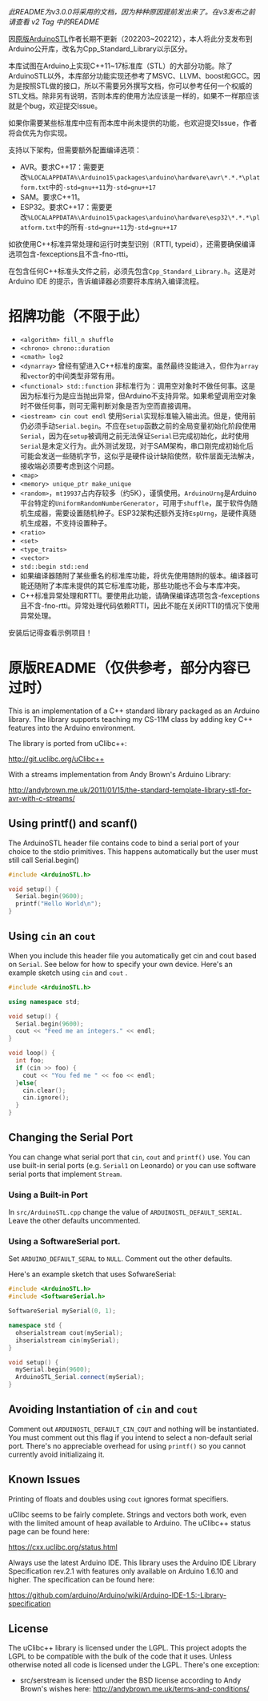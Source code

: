*此README为v3.0.0将采用的文档，因为种种原因提前发出来了。在v3发布之前请查看 v2 Tag 中的README*

因[原版ArduinoSTL](https://github.com/mike-matera/ArduinoSTL)作者长期不更新（202203~202212），本人将此分支发布到Arduino公开库，改名为Cpp_Standard_Library以示区分。

本库试图在Arduino上实现C++11~17标准库（STL）的大部分功能。除了ArduinoSTL以外，本库部分功能实现还参考了MSVC、LLVM、boost和GCC。因为是按照STL做的接口，所以不需要另外撰写文档，你可以参考任何一个权威的STL文档。除非另有说明，否则本库的使用方法应该是一样的，如果不一样那应该就是个bug，欢迎提交Issue。

如果你需要某些标准库中应有而本库中尚未提供的功能，也欢迎提交Issue，作者将会优先为你实现。

支持以下架构，但需要额外配置编译选项：
- AVR。要求C++17：需要更改`%LOCALAPPDATA%\Arduino15\packages\arduino\hardware\avr\*.*.*\platform.txt`中的`-std=gnu++11`为`-std=gnu++17`
- SAM。要求C++11。
- ESP32。要求C++17：需要更改`%LOCALAPPDATA%\Arduino15\packages\arduino\hardware\esp32\*.*.*\platform.txt`中的所有`-std=gnu++11`为`-std=gnu++17`

如欲使用C++标准异常处理和运行时类型识别（RTTI, typeid），还需要确保编译选项包含-fexceptions且不含-fno-rtti。

在包含任何C++标准头文件之前，必须先包含`Cpp_Standard_Library.h`。这是对 Arduino IDE 的提示，告诉编译器必须要将本库纳入编译流程。
# 招牌功能（不限于此）
- `<algorithm> fill_n shuffle`
- `<chrono> chrono::duration`
- `<cmath> log2`
- `<dynarray>` 曾经有望进入C++标准的废案。虽然最终没能进入，但作为`array`和`vector`的中间类型非常有用。
- `<functional> std::function` 非标准行为：调用空对象时不做任何事。这是因为标准行为是应当抛出异常，但Arduino不支持异常。如果希望调用空对象时不做任何事，则可无需判断对象是否为空而直接调用。
- `<iostream> cin cout endl` 使用`Serial`实现标准输入输出流。但是，使用前仍必须手动`Serial.begin`。不应在`setup`函数之前的全局变量初始化阶段使用`Serial`，因为在`setup`被调用之前无法保证`Serial`已完成初始化，此时使用`Serial`是未定义行为。此外测试发现，对于SAM架构，串口刚完成初始化后可能会发送一些随机字节，这似乎是硬件设计缺陷使然，软件层面无法解决，接收端必须要考虑到这个问题。
- `<map>`
- `<memory> unique_ptr make_unique`
- `<random>`，`mt19937`占内存较多（约5K），谨慎使用。`ArduinoUrng`是Arduino平台特定的`UniformRandomNumberGenerator`，可用于`shuffle`，属于软件伪随机生成器，需要设置随机种子。ESP32架构还额外支持`EspUrng`，是硬件真随机生成器，不支持设置种子。
- `<ratio>`
- `<set>`
- `<type_traits>`
- `<vector>`
- `std::begin std::end`
- 如果编译器随附了某些重名的标准库功能，将优先使用随附的版本。编译器可能还随附了本库未提供的其它标准库功能，那些功能也不会与本库冲突。
- C++标准异常处理和RTTI。要使用此功能，请确保编译选项包含-fexceptions且不含-fno-rtti。异常处理代码依赖RTTI，因此不能在关闭RTTI的情况下使用异常处理。

安装后记得查看示例项目！
# 原版README（仅供参考，部分内容已过时）

This is an implementation of a C++ standard library packaged as an Arduino library. The library supports teaching my CS-11M class by adding key C++ features into the Arduino environment. 

The library is ported from uClibc++:

http://git.uclibc.org/uClibc++

With a streams implementation from Andy Brown's Arduino Library: 

http://andybrown.me.uk/2011/01/15/the-standard-template-library-stl-for-avr-with-c-streams/


## Using printf() and scanf()
The ArduinoSTL header file contains code to bind a serial port of your choice to
the stdio primitives. This happens automatically but the user must still call
Serial.begin()

```c++
#include <ArduinoSTL.h>

void setup() {
  Serial.begin(9600); 
  printf("Hello World\n");
}
```

## Using ```cin``` an ```cout```
When you include this header file you automatically get cin and cout based on ```Serial```. See below for how to specify your own device. Here's an example sketch using ```cin``` and ```cout``` .

```c++
#include <ArduinoSTL.h>

using namespace std;

void setup() {
  Serial.begin(9600);
  cout << "Feed me an integers." << endl;
}

void loop() {
  int foo;
  if (cin >> foo) { 
    cout << "You fed me " << foo << endl;
  }else{
    cin.clear();
    cin.ignore();
  }
}
```
## Changing the Serial Port 
You can change what serial port that ```cin```, ```cout``` and ```printf()``` use. You can use built-in serial ports (e.g. ```Serial1``` on Leonardo) or you can use software serial ports that implement ```Stream```. 

### Using a Built-in Port 
In ```src/ArduinoSTL.cpp``` change the value of ```ARDUINOSTL_DEFAULT_SERIAL```. Leave the other defaults uncommented. 

### Using a SoftwareSerial port. 
Set ```ARDUINO_DEFAULT_SERAL``` to ```NULL```. Comment out the other defaults. 

Here's an example sketch that uses SofwareSerial:

```c++
#include <ArduinoSTL.h>
#include <SoftwareSerial.h>

SoftwareSerial mySerial(0, 1);

namespace std { 
  ohserialstream cout(mySerial);
  ihserialstream cin(mySerial);
}

void setup() {
  mySerial.begin(9600);
  ArduinoSTL_Serial.connect(mySerial);
}
```

## Avoiding Instantiation of ```cin``` and ```cout```
Comment out ```ARDUINOSTL_DEFAULT_CIN_COUT``` and nothing will be instantiated. You must comment out this flag if you intend to select a non-default serial port. There's no appreciable overhead for using ```printf()``` so you cannot currently avoid initializaing it.

## Known Issues

Printing of floats and doubles using ```cout``` ignores format specifiers. 

uClibc seems to be fairly complete. Strings and vectors both work, even with the limited amount of heap available to Arduino. The uClibc++ status page can be found here: 

https://cxx.uclibc.org/status.html

Always use the latest Arduino IDE. This library uses the Arduino IDE Library Specification rev.2.1 with features only available on Arduino 1.6.10 and higher. The specification can be found here:

https://github.com/arduino/Arduino/wiki/Arduino-IDE-1.5:-Library-specification

## License

The uClibc++ library is licensed under the LGPL. This project adopts the LGPL to be compatible with the bulk of the code that it uses. Unless otherwise noted all code is licensed under the LGPL. There's one exception: 

  - src/serstream is licensed under the BSD license according to Andy Brown's wishes here: http://andybrown.me.uk/terms-and-conditions/
